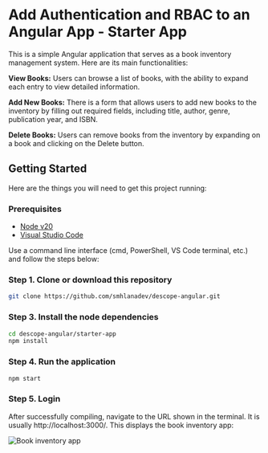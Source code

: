 # Add Authentication and RBAC to an Angular App - Starter App
This is a simple Angular application that serves as a book inventory management system. Here are its main functionalities:

**View Books:** Users can browse a list of books, with the ability to expand each entry to view detailed information.

**Add New Books:** There is a form that allows users to add new books to the inventory by filling out required fields, including title, author, genre, publication year, and ISBN.

**Delete Books:** Users can remove books from the inventory by expanding on a book and clicking on the Delete button.

## Getting Started
Here are the things you will need to get this project running:
### Prerequisites
- [Node v20](https://nodejs.org/en/download/prebuilt-installer)
- [Visual Studio Code](https://code.visualstudio.com/)

Use a command line interface (cmd, PowerShell, VS Code terminal, etc.) and follow the steps below:
### Step 1. Clone or download this repository
```sh
git clone https://github.com/smhlanadev/descope-angular.git
```
### Step 3. Install the node dependencies
```sh
cd descope-angular/starter-app
npm install
```
### Step 4. Run the application
```sh
npm start
```
### Step 5. Login
After successfully compiling, navigate to the URL shown in the terminal. It is usually http://localhost:3000/. This displays the book inventory app:

![Book inventory app](https://i.imgur.com/RzXaozX.png)

